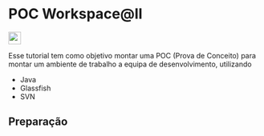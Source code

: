 # POC Workspace@II

[<img src="https://s18955.pcdn.co/wp-content/uploads/2018/02/github.png" width="25"/>](https://github.com/user/repository/subscription)

Esse tutorial tem como objetivo montar uma POC (Prova de Conceito) para montar um ambiente de trabalho a equipa de desenvolvimento, utilizando
* Java
* Glassfish
* SVN

## Preparação
